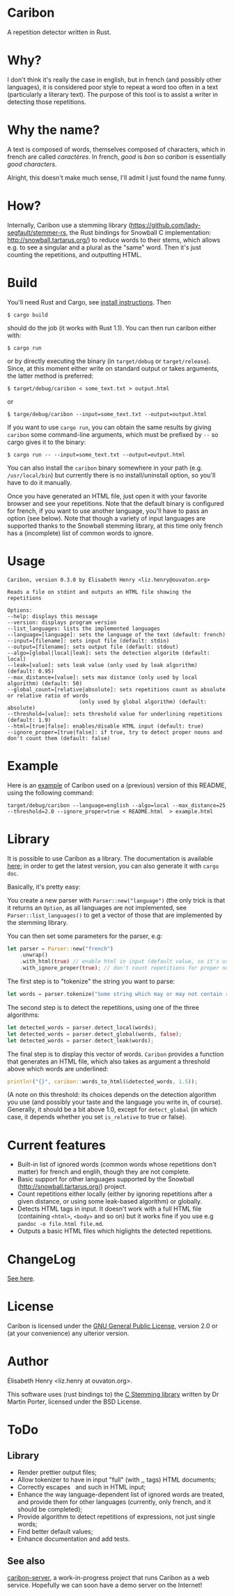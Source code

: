 Caribon
=======

A repetition detector written in Rust.

Why?
====

I don't think it's really the case in english, but in french (and
possibly other languages), it is considered poor style to repeat a
word too often in a text (particularly a literary text). The purpose
of this tool is to assist a writer in detecting those repetitions.

Why the name?
=============

A text is composed of words, themselves composed of characters, which
in french are called *caractères*. In french, *good* is *bon* so
*caribon* is essentially *good characters*.

Alright, this doesn't make much sense, I'll admit I just found the
name funny.

How?
====

Internally, Caribon use a stemming library
(https://github.com/lady-segfault/stemmer-rs, the Rust bindings for
Snowball C implementation: http://snowball.tartarus.org/) to reduce
words to their stems, which allows e.g. to see a singular and a plural
as the "same" word. Then it's just counting the repetitions, and
outputting HTML.

Build
=====

You'll need Rust and Cargo, see [install instructions](http://www.rust-lang.org/install.html). Then

`$ cargo build`

should do the job (it works with Rust 1.1). You can then run caribon either with:

`$ cargo run`

or by directly executing the binary (in `target/debug` or
`target/release`). Since, at this moment either write on standard
output or takes arguments, the
latter method is preferred:

`$ target/debug/caribon < some_text.txt > output.html`

or

`$ targe/debug/caribon --input=some_text.txt --output=output.html`

If you want to use `cargo run`, you can obtain the same results by giving `caribon` some
command-line arguments, which must be prefixed by `--` so cargo gives
it to the binary: 

`$ cargo run -- --input=some_text.txt --output=output.html`

You can also install the `caribon` binary somewhere in your path
(e.g. `/usr/local/bin`) but currently there is no install/uninstall
option, so you'll have to do it manually.

Once you have generated an HTML file, just open it with your favorite
browser and see your repetitions. Note that the default binary is
configured for french, if you want to use another language, you'll
have to pass an option (see below). Note that though a variety of input
languages are supported thanks to the Snowball stemming library, at
this time only french has a (incomplete) list of common words to
ignore. 

Usage
=====

```
Caribon, version 0.3.0 by Élisabeth Henry <liz.henry@ouvaton.org>

Reads a file on stdint and outputs an HTML file showing the repetitions

Options:
--help: displays this message
--version: displays program version
--list_languages: lists the implemented languages
--language=[language]: sets the language of the text (default: french)
--input=[filename]: sets input file (default: stdin)
--output=[filename]: sets output file (default: stdout)
--algo=[global|local|leak]: sets the detection algoritm (default: local)
--leak=[value]: sets leak value (only used by leak algorithm) (default: 0.95)
--max_distance=[value]: sets max distance (only used by local algorithm) (default: 50)
--global_count=[relative|absolute]: sets repetitions count as absolute or relative ratio of words
                       (only used by global algorithm) (default: absolute)
--threshold=[value]: sets threshold value for underlining repetitions (default: 1.9)
--html=[true|false]: enables/disable HTML input (default: true)
--ignore_proper=[true|false]: if true, try to detect proper nouns and don't count them (default: false)
```

Example
=======

Here is an [example](https://lady-segfault.github.io/caribon-examples/example_readme.html) of Caribon used on a (previous) version of this
README, using the following command:

`target/debug/caribon --language=english --algo=local
--max_distance=25 --threshold=2.0 --ignore_proper=true < README.html  > example.html`

Library
=======
It is possible to use Caribon as a library. The documentation is
available [here](http://lady-segfault.github.io/caribon/); in order to
get the latest version, you can also generate it with
`cargo doc`.

Basically, it's pretty easy:

You create a new parser with `Parser::new("language")` (the only
trick is that it returns an `Option`, as all languages are not
implemented, see `Parser::list_languages()` to get a vector of those
that are implemented by the stemming library.

You can then set some parameters for the parser, e.g:

```rust
let parser = Parser::new("french")
    .unwrap()
    .with_html(true) // enable html in input (default value, so it's useless)
    .with_ignore_proper(true); // don't count repetitions for proper nouns 
```

The first step is to "tokenize" the string you want to parse:

```rust
let words = parser.tokenize("Some string which may or may not contain repetitions");
```

The second step is to detect the repetitions, using one of the three
algorithms:

```rust
let detected_words = parser.detect_local(words); 
let detected_words = parser.detect_global(words, false); 
let detected_words = parser.detect_leak(words);
```

The final step is to display this vector of words. `Caribon` provides
a function that generates an HTML file, which also takes as argument a
threshold above which words are underlined:

```rust
println!("{}", caribon::words_to_html(&detected_words, 1.5));
```

(A note on this threshold: its choices depends on the detection
algorithm you use (and possibly your taste and the language you write
in, of course). Generally, it should be a bit above 1.0, except for
`detect_global` (in which case, it depends whether you set
`is_relative` to true or false).



Current features
================

* Built-in list of ignored words (common words whose repetitions don't
  matter) for french and englih, though they are not complete.
* Basic support for other
  languages supported by the Snowball (http://snowball.tartarus.org/)
  project.
* Count repetitions either locally (either by ignoring repetitions
  after a given distance, or using some leak-based algorithm) or globally.
* Detects HTML tags in input. It doesn't work with a full HTML file
  (containing `<html>`, `<body>` and so on) but it works fine if you
  use e.g `pandoc -o file.html file.md`.
* Outputs a basic HTML files which higlights the detected repetitions.

ChangeLog
=========

[See here](ChangeLog.md).

License
=======

Caribon is licensed under the [GNU General Public License](LICENSE), version 2.0
or (at your convenience) any ulterior version.

Author
======

Élisabeth Henry <liz.henry at ouvaton.org>.

This software uses (rust bindings to) the
[C Stemming library](http://snowball.tartarus.org/dist/libstemmer_c.tgz)
written by Dr Martin Porter, licensed under the BSD License. 

ToDo 
====

Library
-------
* Render prettier output files;
* Allow tokenizer to have in input "full" (with <html>,<head>,<body>
  tags) HTML documents;
* Correctly escapes &nbsp; and such in HTML input;
* Enhance the way language-dependent list of ignored words are
  treated, and provide them for other languages (currently, only
  french, and it should be completed);
* Provide algorithm to detect repetitions of expressions, not just
  single words;
* Find better default values;
* Enhance documentation and add tests.

See also 
---------

[caribon-server](https://github.com/lady-segfault/caribon-server), a
work-in-progress project that runs Caribon as a web service. Hopefully
we can soon have a demo server on the Internet!
